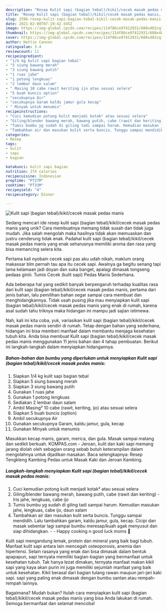 ```yaml
---
description: "Resep Kulit sapi (bagian tebal)/kikil/cecek masak pedas manis, Enak Banget"
title: "Resep Kulit sapi (bagian tebal)/kikil/cecek masak pedas manis, Enak Banget"
slug: 2596-resep-kulit-sapi-bagian-tebal-kikil-cecek-masak-pedas-manis-enak-banget
date: 2021-02-08T07:19:42.545Z
image: https://img-global.cpcdn.com/recipes/114f86ce97412931/680x482cq70/kulit-sapi-bagian-tebalkikilcecek-masak-pedas-manis-foto-resep-utama.jpg
thumbnail: https://img-global.cpcdn.com/recipes/114f86ce97412931/680x482cq70/kulit-sapi-bagian-tebalkikilcecek-masak-pedas-manis-foto-resep-utama.jpg
cover: https://img-global.cpcdn.com/recipes/114f86ce97412931/680x482cq70/kulit-sapi-bagian-tebalkikilcecek-masak-pedas-manis-foto-resep-utama.jpg
author: Hettie Cannon
ratingvalue: 3.4
reviewcount: 11
recipeingredient:
- "1/4 kg kulit sapi bagian tebal"
- "5 siung bawang merah"
- "3 siung bawang putih"
- "1 ruas jahe"
- "1 potong lengkuas"
- "2 lembar daun salam"
- " Masing 10 cabe rawit keriting ijo atau sesuai selera"
- "5 buah buncis option"
- "secukupnya Air"
- "secukupnya Garam kaldu jamur gula kecap"
- " Minyak untuk menumis"
recipeinstructions:
- "Cuci kemudian potong kulit menjadi kotak² atau sesuai selera"
- "Giling/blender bawang merah, bawang putih, cabe (rawit dan keriting)  Iris jahe, lengkuas, cabe ijo"
- "Tumis bumbu yg sudah di giling tadi sampai harum. Kemudian masukan jahe, lengkuas, cabe ijo, daun salam"
- "Tambahkan air dan masukan kulit serta buncis. Tunggu sampai mendidih. Lalu tambahkan garam, kaldu jamur, gula, kecap. Cicipi dan masak sebentar lagi sampai bumbu meresap/kuah agak menyusut dan siap dihidangkan.   Happy cooking n good luck moms 🥰"
categories:
- Resep
tags:
- kulit
- sapi
- bagian

katakunci: kulit sapi bagian 
nutrition: 274 calories
recipecuisine: Indonesian
preptime: "PT27M"
cooktime: "PT33M"
recipeyield: "4"
recipecategory: Dinner

---
```



![Kulit sapi (bagian tebal)/kikil/cecek masak pedas manis](https://img-global.cpcdn.com/recipes/114f86ce97412931/680x482cq70/kulit-sapi-bagian-tebalkikilcecek-masak-pedas-manis-foto-resep-utama.jpg)

Sedang mencari ide resep kulit sapi (bagian tebal)/kikil/cecek masak pedas manis yang unik? Cara membuatnya memang tidak susah dan tidak juga mudah. Jika salah mengolah maka hasilnya tidak akan memuaskan dan justru cenderung tidak enak. Padahal kulit sapi (bagian tebal)/kikil/cecek masak pedas manis yang enak seharusnya memiliki aroma dan rasa yang bisa memancing selera kita.

Pertama kali nyobain cecek sapi pas aku udah nikah, maklum orang makassar blm pernah tau apa itu cecek sapi. Awalnya ga begitu senang tapi lama kelamaan jadi doyan dan suka banget, apalagi dimasak tongseng pedaas giniii. Tumis Cecek (kulit sapi) Pedas Manis Sederhana.

Ada beberapa hal yang sedikit banyak berpengaruh terhadap kualitas rasa dari kulit sapi (bagian tebal)/kikil/cecek masak pedas manis, pertama dari jenis bahan, lalu pemilihan bahan segar sampai cara membuat dan menghidangkannya. Tidak usah pusing jika mau menyiapkan kulit sapi (bagian tebal)/kikil/cecek masak pedas manis yang enak di rumah, karena asal sudah tahu triknya maka hidangan ini mampu jadi sajian istimewa.


Nah, kali ini kita coba, yuk, variasikan kulit sapi (bagian tebal)/kikil/cecek masak pedas manis sendiri di rumah. Tetap dengan bahan yang sederhana, hidangan ini bisa memberi manfaat dalam membantu menjaga kesehatan tubuh kita. Anda bisa membuat Kulit sapi (bagian tebal)/kikil/cecek masak pedas manis menggunakan 11 jenis bahan dan 4 tahap pembuatan. Berikut ini langkah-langkah dalam menyiapkan hidangannya.

<!--inarticleads1-->

##### Bahan-bahan dan bumbu yang diperlukan untuk menyiapkan Kulit sapi (bagian tebal)/kikil/cecek masak pedas manis:

1. Siapkan 1/4 kg kulit sapi bagian tebal
1. Siapkan 5 siung bawang merah
1. Siapkan 3 siung bawang putih
1. Gunakan 1 ruas jahe
1. Gunakan 1 potong lengkuas
1. Sediakan 2 lembar daun salam
1. Ambil  Masing² 10 cabe (rawit, keriting, ijo) atau sesuai selera
1. Siapkan 5 buah buncis (option)
1. Ambil secukupnya Air
1. Gunakan secukupnya Garam, kaldu jamur, gula, kecap
1. Gunakan  Minyak untuk menumis


Masukkan kecap manis, garam, merica, dan gula. Masak sampai matang dan sedikit berkuah. KOMPAS.com - Jeroan, kulit dan kaki sapi memang jarang diolah oleh sebagian orang sebab butuh keterampilan dalam mengolahnya untuk dijadikan masakan. Baca selengkapnya: Resep Tengkleng Kambing Pedas untuk Masak Kaki dan Jeroan Kambing. 

<!--inarticleads2-->

##### Langkah-langkah menyiapkan Kulit sapi (bagian tebal)/kikil/cecek masak pedas manis:

1. Cuci kemudian potong kulit menjadi kotak² atau sesuai selera
1. Giling/blender bawang merah, bawang putih, cabe (rawit dan keriting)  - Iris jahe, lengkuas, cabe ijo
1. Tumis bumbu yg sudah di giling tadi sampai harum. Kemudian masukan jahe, lengkuas, cabe ijo, daun salam
1. Tambahkan air dan masukan kulit serta buncis. Tunggu sampai mendidih. Lalu tambahkan garam, kaldu jamur, gula, kecap. Cicipi dan masak sebentar lagi sampai bumbu meresap/kuah agak menyusut dan siap dihidangkan.  -  - Happy cooking n good luck moms 🥰


Kulit sapi mengandung lemak, protein dan mineral yang baik bagi tubuh. Manfaat kulit sapi antara lain mencegah osteoporosis, anemia dan hipertensi. Selain rasanya yang enak dan bisa dimasak dalam bentuk apapapun, sapi ternyata memiliki bagian-bagian yang bermanfaat untuk kesehatan tubuh. Tak hanya lezat dimakan, ternyata manfaat makan kikil sapi yang kaya akan purin ini juga memiliki sejumlah manfaat yang baik untuk kesehatan. Kikil berasal dari bagian tulang rawan maupun jari-jari kaki sapi. sapi yang paling enak dimasak dengan bumbu santan atau rempah-rempah lainnya. 

Bagaimana? Mudah bukan? Itulah cara menyiapkan kulit sapi (bagian tebal)/kikil/cecek masak pedas manis yang bisa Anda lakukan di rumah. Semoga bermanfaat dan selamat mencoba!
